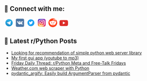## 🔎 Connect with me:
[<img src="https://github.com/bullbesh/bullbesh/blob/main/images/Telegram.png" width="32" height="32" />](https://t.me/bullbesh)
[<img src="https://github.com/bullbesh/bullbesh/blob/main/images/VK.png" width="32" height="32" />](https://vk.com/bullbesh)
[<img src="https://github.com/bullbesh/bullbesh/blob/main/images/Twitter.png" width="32" height="32" />](https://twitter.com/bullbesh1)
[<img src="https://github.com/bullbesh/bullbesh/blob/main/images/Instagram.png" width="32" height="32" />](https://www.instagram.com/bullbesh)
[<img src="https://github.com/bullbesh/bullbesh/blob/main/images/Reddit.png" width="32" height="32" />](https://www.reddit.com/user/bullbesh)
[<img src="https://github.com/bullbesh/bullbesh/blob/main/images/YouTube.png" width="32" height="32" />](https://www.youtube.com/channel/UCtfjRs6uzgq5mfm8S06WTcg)

## 📕 Latest r/Python Posts
<!-- BLOG-POST-LIST:START -->
- [Looking for recommendation of simple python web server library](https://www.reddit.com/r/Python/comments/1dvmh3v/looking_for_recommendation_of_simple_python_web/)
- [My first gui app &lpar;youtube to mp3&rpar;](https://www.reddit.com/r/Python/comments/1dvltza/my_first_gui_app_youtube_to_mp3/)
- [Friday Daily Thread: r/Python Meta and Free-Talk Fridays](https://www.reddit.com/r/Python/comments/1dvkvjp/friday_daily_thread_rpython_meta_and_freetalk/)
- [Weather.com web scraper with Python](https://www.reddit.com/r/Python/comments/1dvf418/weathercom_web_scraper_with_python/)
- [pydantic_argify: Easily build ArgumentParser from pydantic](https://www.reddit.com/r/Python/comments/1dv9c72/pydantic_argify_easily_build_argumentparser_from/)
<!-- BLOG-POST-LIST:END -->
